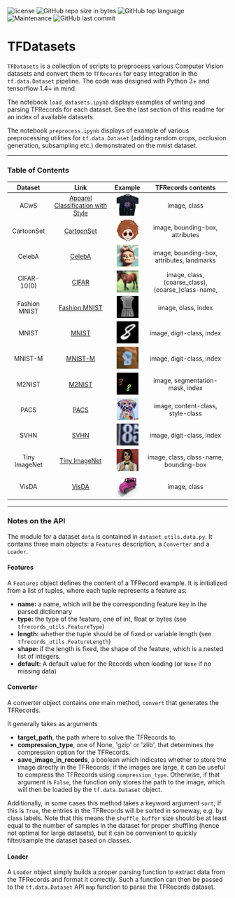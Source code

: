![license](https://img.shields.io/github/license/ameroyer/TFDatasets.svg)
![GitHub repo size in bytes](https://img.shields.io/github/repo-size/ameroyer/TFDatasets.svg)
![GitHub top language](https://img.shields.io/github/languages/top/ameroyer/TFDatasets.svg)
![Maintenance](https://img.shields.io/maintenance/yes/2018.svg)
![GitHub last commit](https://img.shields.io/github/last-commit/ameroyer/TFDatasets.svg)

# TFDatasets

`TFDatasets` is a collection of scripts to preprocess various Computer Vision datasets and convert them to `TFRecords` for easy integration in the `tf.data.Dataset` pipeline. The code was designed with Python 3+ and tensorflow 1.4+ in mind.

The notebook `load_datasets.ipynb` displays examples of writing and parsing TFRecords for each dataset. See the last section of this readme for an index of available datasets.

The notebook `preprocess.ipynb` displays of example of various preprocessing utilities for `tf.data.Dataset` (adding random crops, occlusion generation, subsampling etc.) demonstrated on the mnist dataset.

---


### Table of Contents

| Dataset | Link | Example | TFRecords contents |
| :-----: | :--: | :-----: | :----------------: |
| ACwS | [Apparel Classification with Style](http://www.vision.ee.ethz.ch/~lbossard/projects/accv12/index.html) | ![acws_thumb](images/acws.png) | image, class |
| CartoonSet | [CartoonSet](https://google.github.io/cartoonset/) | ![cartoonset_thumb](images/cartoonset.png) | image, bounding-box, attributes |
| CelebA | [CelebA](http://mmlab.ie.cuhk.edu.hk/projects/CelebA.html) | ![celeba_thumb](images/celeba.png) | image, bounding-box, attributes, landmarks |
| CIFAR-10(0) | [CIFAR](https://www.cs.toronto.edu/~kriz/cifar.html) | ![cifar10_thumb](images/cifar10.png) | image, class, (coarse_class), (coarse_)class-name, |
| Fashion MNIST| [Fashion MNIST](https://github.com/zalandoresearch/fashion-mnist) | ![fashion_mnist_thumb](images/fashion_mnist.png) | image, class, index|
| MNIST | [MNIST](http://yann.lecun.com/exdb/mnist/) | ![mnist_thumb](images/mnist.png) | image, digit-class, index |
| MNIST-M | [MNIST-M](http://yaroslav.ganin.net/) | ![mnistm_thumb](images/mnistm.png) | image, digit-class, index |
| M2NIST | [M2NIST](https://www.kaggle.com/farhanhubble/multimnistm2nist/home) | ![m2nist_thumb](images/m2nist.png) | image, segmentation-mask, index |
| PACS | [PACS](http://www.eecs.qmul.ac.uk/~dl307/project_iccv2017) | ![pacs_thumb](images/pacs.png) | image, content-class, style-class |
| SVHN | [SVHN](http://ufldl.stanford.edu/housenumbers/) | ![svhn_thumb](images/svhn.png) | image, digit-class, index |
| Tiny ImageNet | [Tiny ImageNet](https://tiny-imagenet.herokuapp.com/) | ![tiny_imagenet_thumb](images/tiny_imagenet.png) | image, class, class-name, bounding-box |
| VisDA | [VisDA](http://ai.bu.edu/visda-2017/) | ![visda_thumb](images/visda.png) | image, class |


---

### Notes on the API

The module for a dataset `data` is contained in `dataset_utils.data.py`. It contains three main objects: a `Features` description, a `Converter` and a `Loader`.

#### Features
A `Features` object defines the content of a TFRecord example. It is initialized from a list of tuples, where each tuple represents a feature as:
  * **name:** a name, which will be the corresponding feature key in the parsed dictionnary
  * **type:** the type of the feature, one of int, float or bytes (see `tfrecords_utils.FeatureType`)
  * **length:** whether the tuple should be of fixed or variable length (see `tfrecords_utils.FeatureLength`)
  * **shape:** if the length is fixed, the shape of the feature, which is a nested list of integers.
  * **default:** A default value for the Records when loading (or `None` if no missing data)



#### Converter
A converter object contains one main method, `convert` that generates the TFRecords.

It generally takes as arguments
  * **target_path**, the path where to solve the TFRecords to.
  * **compression_type**, one of None, 'gzip' or 'zlib', that determines the compression option for the TFRecords. 
  * **save_image_in_records**, a boolean which indicates whether to store the image directly in the TFRecords; if the images are large, it can be useful to compress the TFRecords using `compression_type`. Otherwise, if that argument is `False`, the function only stores the path to the image, which will then be loaded by the `tf.data.Dataset` object.
  
 Additionally, in some cases this method takes a keyword argument `sort`; If this is `True`, the entries in the TFRecords will be sorted in someway, e.g. by class labels. Note that this means the `shuffle_buffer` size should be at least equal to the number of samples in the dataset for proper shuffling (hence not optimal for large datasets), but it can be convenient to quickly filter/sample the dataset based on classes.


#### Loader
A `Loader` object simply builds a proper parsing function to extract data from the TFRecords and format it correctly. Such a function can then be passed to the `tf.data.Dataset` API `map` function to parse the TFRecords dataset.